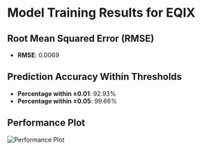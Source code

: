 # Model Training Results for EQIX

## Root Mean Squared Error (RMSE)
- **RMSE**: 0.0069

## Prediction Accuracy Within Thresholds
- **Percentage within ±0.01**: 92.93%
- **Percentage within ±0.05**: 99.66%

## Performance Plot
![Performance Plot](../imgs/EQIX.png)
